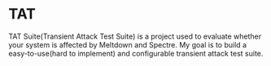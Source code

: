 # TAT
TAT Suite(Transient Attack Test Suite) is a project used to evaluate whether your system is affected by Meltdown and Spectre. My goal is to build a easy-to-use(hard to implement) and configurable transient attack test suite.

